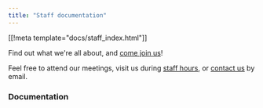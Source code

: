 ```yaml
---
title: "Staff documentation"
---
```

[[!meta template="docs/staff_index.html"]]

Find out what we're all about, and [come join us](/about)!

Feel free to attend our meetings, visit us during [staff hours](/staff-hours),
or [contact us](/docs/contact) by email.

### Documentation

<!-- staff_index.html sticks the doc tree at the end of this document -->
